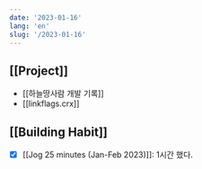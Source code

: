 ```yaml
---
date: '2023-01-16'
lang: 'en'
slug: '/2023-01-16'
---
```


## [[Project]]

- [[하늘땅사람 개발 기록]]
- [[linkflags.crx]]

## [[Building Habit]]

- [x] [[Jog 25 minutes (Jan-Feb 2023)]]: 1시간 했다.
